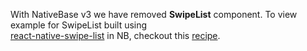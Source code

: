 With NativeBase v3 we have removed **SwipeList** component. To view example for SwipeList built using  
 [react-native-swipe-list](https://www.npmjs.com/package/react-native-swipe-list-view) in NB, checkout this [recipe](buildingSwipeList.md).
